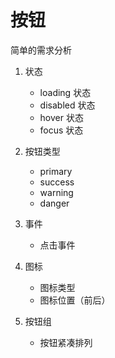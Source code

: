 # 按钮

简单的需求分析

1. 状态
    - loading 状态
    - disabled 状态
    - hover 状态
    - focus 状态
2. 按钮类型
    - primary
    - success 
    - warning 
    - danger 

3. 事件
    - 点击事件
4. 图标
    - 图标类型
    - 图标位置（前后）

5. 按钮组
    - 按钮紧凑排列
